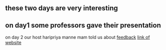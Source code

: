 ## these two days are very interesting
on day1 some professors gave their presentation 
---
on day 2
our host haripriya manne mam
told us about
[feedback](https://www.youtube.com/redirect?redir_token=QUFFLUhqbWhiSjlTT0kxazd3MGQwV1hkb2N0bFdVQ0pMd3xBQ3Jtc0tublhCbUZoa3ZHTEY4dFNnQU5OZXRoaFdJRVF5dFA5OE1nbExFQnZXWERkVFBQZjVSVGxWQWQ2eC1wa1V6V0RrX3VabWNNREtGYWZGTFVvYm1FOHFobk5NVGdITGxMbmFzOEF6MVpaWU9jellRcGk4OA%3D%3D&event=live_chat&q=https%3A%2F%2Fforms.gle%2FfKx7C3oeTccWCNPSA)
[link of website](​https://sites.google.com/apssdc.in/ga...)
